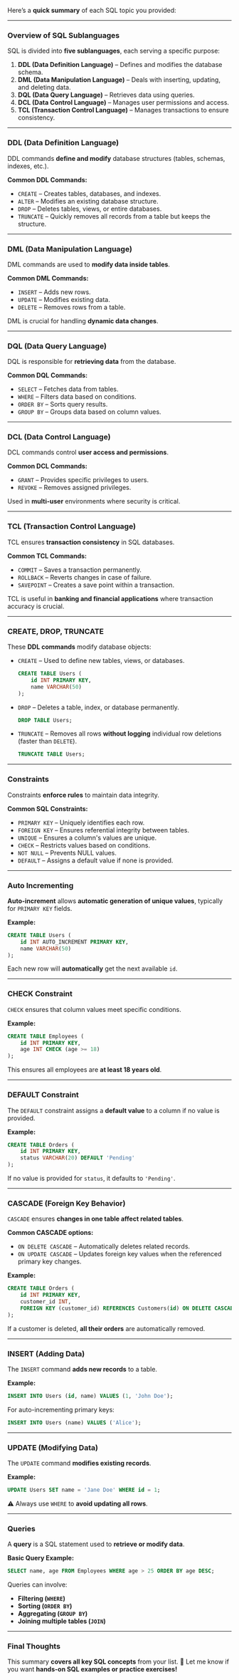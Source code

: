 Here’s a **quick summary** of each SQL topic you provided:

---

### **Overview of SQL Sublanguages**
SQL is divided into **five sublanguages**, each serving a specific purpose:

1. **DDL (Data Definition Language)** – Defines and modifies the database schema.
2. **DML (Data Manipulation Language)** – Deals with inserting, updating, and deleting data.
3. **DQL (Data Query Language)** – Retrieves data using queries.
4. **DCL (Data Control Language)** – Manages user permissions and access.
5. **TCL (Transaction Control Language)** – Manages transactions to ensure consistency.

---

### **DDL (Data Definition Language)**
DDL commands **define and modify** database structures (tables, schemas, indexes, etc.).

**Common DDL Commands:**
- `CREATE` – Creates tables, databases, and indexes.
- `ALTER` – Modifies an existing database structure.
- `DROP` – Deletes tables, views, or entire databases.
- `TRUNCATE` – Quickly removes all records from a table but keeps the structure.

---

### **DML (Data Manipulation Language)**
DML commands are used to **modify data inside tables**.

**Common DML Commands:**
- `INSERT` – Adds new rows.
- `UPDATE` – Modifies existing data.
- `DELETE` – Removes rows from a table.

DML is crucial for handling **dynamic data changes**.

---

### **DQL (Data Query Language)**
DQL is responsible for **retrieving data** from the database.

**Common DQL Commands:**
- `SELECT` – Fetches data from tables.
- `WHERE` – Filters data based on conditions.
- `ORDER BY` – Sorts query results.
- `GROUP BY` – Groups data based on column values.

---

### **DCL (Data Control Language)**
DCL commands control **user access and permissions**.

**Common DCL Commands:**
- `GRANT` – Provides specific privileges to users.
- `REVOKE` – Removes assigned privileges.

Used in **multi-user** environments where security is critical.

---

### **TCL (Transaction Control Language)**
TCL ensures **transaction consistency** in SQL databases.

**Common TCL Commands:**
- `COMMIT` – Saves a transaction permanently.
- `ROLLBACK` – Reverts changes in case of failure.
- `SAVEPOINT` – Creates a save point within a transaction.

TCL is useful in **banking and financial applications** where transaction accuracy is crucial.

---

### **CREATE, DROP, TRUNCATE**
These **DDL commands** modify database objects:

- `CREATE` – Used to define new tables, views, or databases.
  ```sql
  CREATE TABLE Users (
      id INT PRIMARY KEY,
      name VARCHAR(50)
  );
  ```
- `DROP` – Deletes a table, index, or database permanently.
  ```sql
  DROP TABLE Users;
  ```
- `TRUNCATE` – Removes all rows **without logging** individual row deletions (faster than `DELETE`).
  ```sql
  TRUNCATE TABLE Users;
  ```

---

### **Constraints**
Constraints **enforce rules** to maintain data integrity.

**Common SQL Constraints:**
- `PRIMARY KEY` – Uniquely identifies each row.
- `FOREIGN KEY` – Ensures referential integrity between tables.
- `UNIQUE` – Ensures a column's values are unique.
- `CHECK` – Restricts values based on conditions.
- `NOT NULL` – Prevents NULL values.
- `DEFAULT` – Assigns a default value if none is provided.

---

### **Auto Incrementing**
**Auto-increment** allows **automatic generation of unique values**, typically for `PRIMARY KEY` fields.

**Example:**
```sql
CREATE TABLE Users (
    id INT AUTO_INCREMENT PRIMARY KEY,
    name VARCHAR(50)
);
```
Each new row will **automatically** get the next available `id`.

---

### **CHECK Constraint**
`CHECK` ensures that column values meet specific conditions.

**Example:**
```sql
CREATE TABLE Employees (
    id INT PRIMARY KEY,
    age INT CHECK (age >= 18)
);
```
This ensures all employees are **at least 18 years old**.

---

### **DEFAULT Constraint**
The `DEFAULT` constraint assigns a **default value** to a column if no value is provided.

**Example:**
```sql
CREATE TABLE Orders (
    id INT PRIMARY KEY,
    status VARCHAR(20) DEFAULT 'Pending'
);
```
If no value is provided for `status`, it defaults to `'Pending'`.

---

### **CASCADE (Foreign Key Behavior)**
`CASCADE` ensures **changes in one table affect related tables**.

**Common CASCADE options:**
- `ON DELETE CASCADE` – Automatically deletes related records.
- `ON UPDATE CASCADE` – Updates foreign key values when the referenced primary key changes.

**Example:**
```sql
CREATE TABLE Orders (
    id INT PRIMARY KEY,
    customer_id INT,
    FOREIGN KEY (customer_id) REFERENCES Customers(id) ON DELETE CASCADE
);
```
If a customer is deleted, **all their orders** are automatically removed.

---

### **INSERT (Adding Data)**
The `INSERT` command **adds new records** to a table.

**Example:**
```sql
INSERT INTO Users (id, name) VALUES (1, 'John Doe');
```
For auto-incrementing primary keys:
```sql
INSERT INTO Users (name) VALUES ('Alice');
```

---

### **UPDATE (Modifying Data)**
The `UPDATE` command **modifies existing records**.

**Example:**
```sql
UPDATE Users SET name = 'Jane Doe' WHERE id = 1;
```
⚠️ Always use `WHERE` to **avoid updating all rows**.

---

### **Queries**
A **query** is a SQL statement used to **retrieve or modify data**.

**Basic Query Example:**
```sql
SELECT name, age FROM Employees WHERE age > 25 ORDER BY age DESC;
```
Queries can involve:
- **Filtering (`WHERE`)**
- **Sorting (`ORDER BY`)**
- **Aggregating (`GROUP BY`)**
- **Joining multiple tables (`JOIN`)**

---

### **Final Thoughts**
This summary **covers all key SQL concepts** from your list. 🚀 Let me know if you want **hands-on SQL examples or practice exercises!**